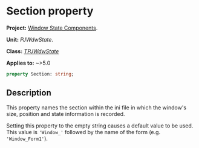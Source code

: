 # Section property

**Project:** [Window State Components](../API.md).

**Unit:** _PJWdwState_.

**Class:** _[TPJWdwState](./TPJWdwState.md)_

**Applies to:** ~>5.0

```pascal
property Section: string;
```

## Description

This property names the section within the ini file in which the window's size, position and state information is recorded.

Setting this property to the empty string causes a default value to be used. This value is `'Window_'` followed by the name of the form (e.g. `'Window_Form1'`).
